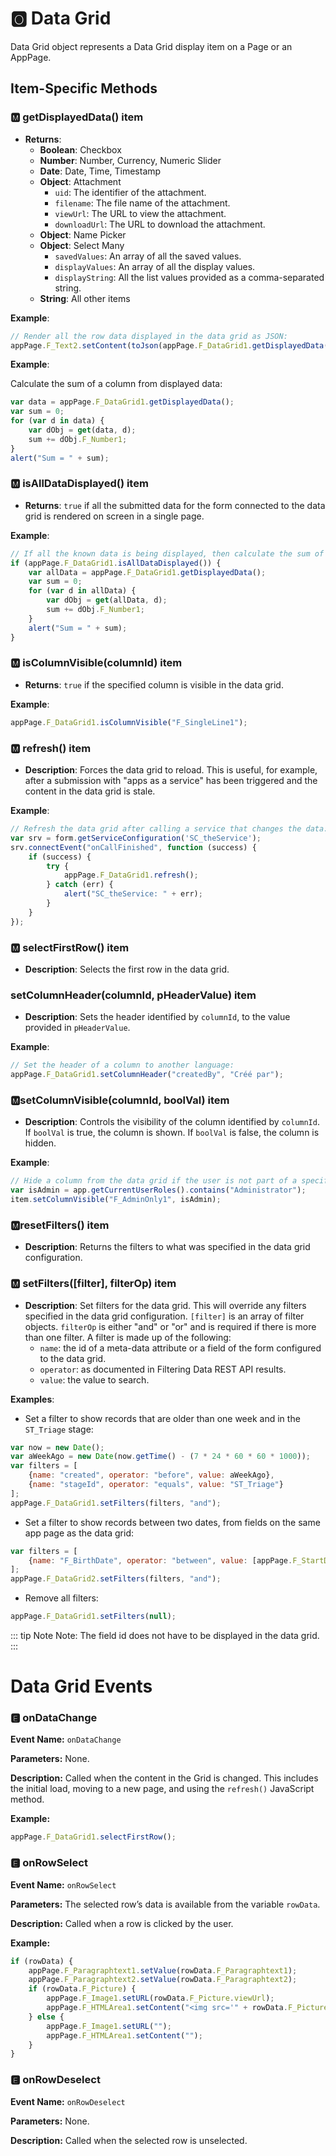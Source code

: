 # &#127358; Data Grid
Data Grid object represents a Data Grid display item on a Page or an AppPage.

## Item-Specific Methods

### 🅼 getDisplayedData() <Badge type="tip">item</Badge>

- **Returns**:
    - **Boolean**: Checkbox
    - **Number**: Number, Currency, Numeric Slider
    - **Date**: Date, Time, Timestamp
    - **Object**: Attachment
        - `uid`: The identifier of the attachment.
        - `filename`: The file name of the attachment.
        - `viewUrl`: The URL to view the attachment.
        - `downloadUrl`: The URL to download the attachment.
    - **Object**: Name Picker
    - **Object**: Select Many
        - `savedValues`: An array of all the saved values.
        - `displayValues`: An array of all the display values.
        - `displayString`: All the list values provided as a comma-separated string.
    - **String**: All other items

**Example**:

```javascript
// Render all the row data displayed in the data grid as JSON:
appPage.F_Text2.setContent(toJson(appPage.F_DataGrid1.getDisplayedData(), true));
```

**Example**:

Calculate the sum of a column from displayed data:

```javascript
var data = appPage.F_DataGrid1.getDisplayedData();
var sum = 0;
for (var d in data) {
    var dObj = get(data, d);
    sum += dObj.F_Number1;
}
alert("Sum = " + sum);
```

### 🅼 isAllDataDisplayed() <Badge type="tip">item</Badge>

- **Returns**: `true` if all the submitted data for the form connected to the data grid is rendered on screen in a
  single page.

**Example**:

```javascript
// If all the known data is being displayed, then calculate the sum of a column:
if (appPage.F_DataGrid1.isAllDataDisplayed()) {
    var allData = appPage.F_DataGrid1.getDisplayedData();
    var sum = 0;
    for (var d in allData) {
        var dObj = get(allData, d);
        sum += dObj.F_Number1;
    }
    alert("Sum = " + sum);
}
```

### 🅼 isColumnVisible(columnId) <Badge type="tip">item</Badge>

- **Returns**: `true` if the specified column is visible in the data grid.

**Example**:

```javascript
appPage.F_DataGrid1.isColumnVisible("F_SingleLine1");
```

### 🅼 refresh() <Badge type="tip">item</Badge>

- **Description**: Forces the data grid to reload. This is useful, for example, after a submission with "apps as a
  service" has been triggered and the content in the data grid is stale.

**Example**:

```javascript
// Refresh the data grid after calling a service that changes the data:
var srv = form.getServiceConfiguration('SC_theService');
srv.connectEvent("onCallFinished", function (success) {
    if (success) {
        try {
            appPage.F_DataGrid1.refresh();
        } catch (err) {
            alert("SC_theService: " + err);
        }
    }
});
```

### 🅼 selectFirstRow() <Badge type="tip">item</Badge>

- **Description**: Selects the first row in the data grid.

### setColumnHeader(columnId, pHeaderValue) <Badge type="tip">item</Badge>

- **Description**: Sets the header identified by `columnId`, to the value provided in `pHeaderValue`.

**Example**:

```javascript
// Set the header of a column to another language:
appPage.F_DataGrid1.setColumnHeader("createdBy", "Créé par");
```

### 🅼setColumnVisible(columnId, boolVal) <Badge type="tip">item</Badge>

- **Description**: Controls the visibility of the column identified by `columnId`. If `boolVal` is true, the column is
  shown. If `boolVal` is false, the column is hidden.

**Example**:

```javascript
// Hide a column from the data grid if the user is not part of a specific role:
var isAdmin = app.getCurrentUserRoles().contains("Administrator");
item.setColumnVisible("F_AdminOnly1", isAdmin);
```

###  🅼resetFilters() <Badge type="tip">item</Badge>

- **Description**: Returns the filters to what was specified in the data grid configuration.

### 🅼 setFilters([filter], filterOp) <Badge type="tip">item</Badge>

- **Description**: Set filters for the data grid. This will override any filters specified in the data grid
  configuration. `[filter]` is an array of filter objects. `filterOp` is either "and" or "or" and is required if there
  is more than one filter. A filter is made up of the following:
    - `name`: the id of a meta-data attribute or a field of the form configured to the data grid.
    - `operator`: as documented in Filtering Data REST API results.
    - `value`: the value to search.

**Examples**:

- Set a filter to show records that are older than one week and in the `ST_Triage` stage:

```javascript
var now = new Date();
var aWeekAgo = new Date(now.getTime() - (7 * 24 * 60 * 60 * 1000));
var filters = [
    {name: "created", operator: "before", value: aWeekAgo},
    {name: "stageId", operator: "equals", value: "ST_Triage"}
];
appPage.F_DataGrid1.setFilters(filters, "and");
```

- Set a filter to show records between two dates, from fields on the same app page as the data grid:

```javascript
var filters = [
    {name: "F_BirthDate", operator: "between", value: [appPage.F_StartDate.getValue(), appPage.F_EndDate.getValue()]}
];
appPage.F_DataGrid2.setFilters(filters, "and");
```

- Remove all filters:

```javascript
appPage.F_DataGrid1.setFilters(null);
```

::: tip Note
Note: The field id does not have to be displayed in the data grid.
:::

<!--@include: ./common/functions.md -->

<!--@include: ./common/event_objects.md -->

# Data Grid Events

### 🅴 onDataChange

**Event Name:** `onDataChange`

**Parameters:** None.

**Description:** Called when the content in the Grid is changed. This includes the initial load, moving to a new page,
and using the `refresh()` JavaScript method.

**Example:**

```javascript
appPage.F_DataGrid1.selectFirstRow();
```

### 🅴 onRowSelect

**Event Name:** `onRowSelect`

**Parameters:** The selected row’s data is available from the variable `rowData`.

**Description:** Called when a row is clicked by the user.

**Example:**

```javascript
if (rowData) {
    appPage.F_Paragraphtext1.setValue(rowData.F_Paragraphtext1);
    appPage.F_Paragraphtext2.setValue(rowData.F_Paragraphtext2);
    if (rowData.F_Picture) {
        appPage.F_Image1.setURL(rowData.F_Picture.viewUrl);
        appPage.F_HTMLArea1.setContent("<img src='" + rowData.F_Picture.viewUrl + "' />");
    } else {
        appPage.F_Image1.setURL("");
        appPage.F_HTMLArea1.setContent("");
    }
}
```

### 🅴 onRowDeselect

**Event Name:** `onRowDeselect`

**Parameters:** None.

**Description:** Called when the selected row is unselected.



<!--@include: ./common/events.md -->